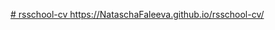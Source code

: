 [# rsschool-cv ](https://NataschaFaleeva.github.io/rsschool-cv/cv)
https://NataschaFaleeva.github.io/rsschool-cv/
